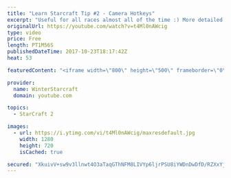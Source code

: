 ```yaml
---
title: "Learn Starcraft Tip #2 - Camera Hotkeys"
excerpt: "Useful for all races almost all of the time :) More detailed guides/tutorials under the learn to play starcraft playlist."
originalUrl: https://youtube.com/watch?v=t4Ml0nAWcig
type: video
price: Free
length: PT1M56S
publishedDateTime: 2017-10-23T18:17:42Z
heat: 53

featuredContent: "<iframe width=\"800\" height=\"500\" frameborder=\"0\" src=\"https://www.youtube.com/embed/t4Ml0nAWcig\" allow=\"accelerometer; autoplay; encrypted-media; gyroscope; picture-in-picture\" allowfullscreen></iframe>"

provider:
  name: WinterStarcraft
  domain: youtube.com

topics:
  - StarCraft 2

images:
  - url: https://i.ytimg.com/vi/t4Ml0nAWcig/maxresdefault.jpg
    width: 1280
    height: 720
    isCached: true

secured: "XkuivV+sw9v3llnwt4O3aTaqGThNFM8LIVYp6ljrPSU8iYWDnDwDfD/RZXxYjKBpJXC5lVyd6mCgoDJDB2PIeMlTaMFskfVDmcZEsObQRQAjtPJehJq9/nmFfCWElFtxiOcQY4E/N72IqoeIh6dKLU1hARdpUHPx1B43hNEjpGn6Ve5xokRD5ATPxhmWg1oq8S6lMPLfhXwveICJRVpEhJ1hqAvJ9evNgSBCL2mqk7wUO9TrkgJw1gAsalqVwmMbvpXE6eiwY9k7KnHXfelgVh7GLLck7nRwGL97ppfv2wGGkNggdVpcDz9pu1V0rLBp5mHNKreQj915hNUvTEzEqwhQ0Gi37+rcPvjSHVoVNPaaQv8fY9FJt2EZOSnyvs80Gsissq7VoCQJP3uXt+WYUguX9ak9Y3BCDsK7jjZu3+U=;be9Z7jIoKi9Vv2EiJt8xgQ=="
---
```


